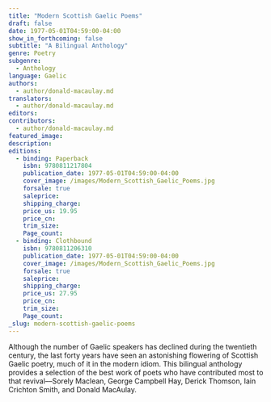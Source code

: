 ```yaml
---
title: "Modern Scottish Gaelic Poems"
draft: false
date: 1977-05-01T04:59:00-04:00
show_in_forthcoming: false
subtitle: "A Bilingual Anthology"
genre: Poetry
subgenre:
  - Anthology
language: Gaelic
authors:
  - author/donald-macaulay.md
translators:
  - author/donald-macaulay.md
editors:
contributors:
  - author/donald-macaulay.md
featured_image:
description:
editions:
  - binding: Paperback
    isbn: 9780811217804
    publication_date: 1977-05-01T04:59:00-04:00
    cover_image: /images/Modern_Scottish_Gaelic_Poems.jpg
    forsale: true
    saleprice:
    shipping_charge:
    price_us: 19.95
    price_cn:
    trim_size:
    Page_count:
  - binding: Clothbound
    isbn: 9780811206310
    publication_date: 1977-05-01T04:59:00-04:00
    cover_image: /images/Modern_Scottish_Gaelic_Poems.jpg
    forsale: true
    saleprice:
    shipping_charge:
    price_us: 27.95
    price_cn:
    trim_size:
    Page_count:
_slug: modern-scottish-gaelic-poems
---
```


Although the number of Gaelic speakers has declined during the twentieth century, the last forty years have seen an astonishing flowering of Scottish Gaelic poetry, much of it in the modern idiom. This bilingual anthology provides a selection of the best work of poets who have contributed most to that revival––Sorely Maclean, George Campbell Hay, Derick Thomson, Iain Crichton Smith, and Donald MacAulay.

